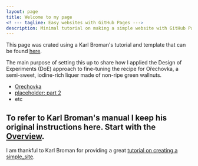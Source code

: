 ```yaml
---
layout: page
title: Welcome to my page
<! --- tagline: Easy websites with GitHub Pages --->
description: Minimal tutorial on making a simple website with GitHub Pages
---
```


This page was crated using a Karl Broman's tutorial and template that can be found [here](https://github.com/kbroman/simple_site).

The main purpose of setting this up to share how I applied the Design of Experiments (DoE) approach to fine-tuning the recipe for Ořechovka, a semi-sweet, iodine-rich liquer made of non-ripe green wallnuts.

- [Orechovka](pages/orechovka_1.html)
- [placeholder: part 2](link)
- etc

To refer to Karl Broman's manual I keep his original instructions here. Start with the [Overview](pages/overview.html).
---

I am thankful to Karl Broman for providing a great [tutorial on creating a simple_site](https://github.com/kbroman/simple_site).